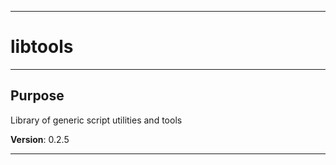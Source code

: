 * * *
# libtools
* * *
## Purpose

Library of generic script utilities and tools

**Version**: 0.2.5

* * *
